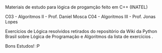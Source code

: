 Materiais de estudo para lógica de progamção feito em C++ (INATEL)

  C03 - Algoritmos II - Prof. Daniel Mosca
  C04 - Algoritmos III - Prof. Jonas Lopes 
  
Exercícios de Lógica resolvidos retirados do repositório da Wiki da Python Brasil sobre Lógica de Programação e Algoritmos da lista de exercícios .

Bons Estudos! :P
